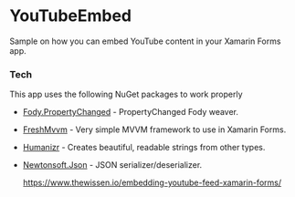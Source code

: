 # YouTubeEmbed
Sample on how you can embed YouTube content in your Xamarin Forms app.

### Tech
This app uses the following NuGet packages to work properly

* [Fody.PropertyChanged] - PropertyChanged Fody weaver.
* [FreshMvvm] - Very simple MVVM framework to use in Xamarin Forms.
* [Humanizr] - Creates beautiful, readable strings from other types.
* [Newtonsoft.Json] - JSON serializer/deserializer.

   [Fody.PropertyChanged]: <https://github.com/Fody/PropertyChanged>
   [FreshMvvm]: <https://github.com/rid00z/FreshMvvm>
   [Newtonsoft.Json]: <http://www.newtonsoft.com/json>
   [Humanizr]: <https://github.com/Humanizr/Humanizer>
   https://www.thewissen.io/embedding-youtube-feed-xamarin-forms/
